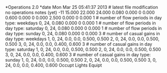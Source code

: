 *Operations 2.0
*date Mon Mar 25 05:41:37 2013  # latest file modification
no operations notes (yet)
 -11    15.000    22.000    24.000
     0.080     0.000    0     0.000
     0.600     0.000    0     0.000
     2.500     0.000    0     0.000
     1   # number of flow periods in day type: weekdays
   0, 24,    0.080    0.000    0    0.000
     1   # number of flow periods in day type: saturday
   0, 24,    0.080    0.000    0    0.000
     1   # number of flow periods in day type: sunday
   0, 24,    0.080    0.000    0    0.000
     3   # number of casual gains in day type: weekdays
    1,   0,  24,      0.0,      0.0, 0.500, 0.500
    2,   0,  24,      0.0,      0.0, 0.500, 0.500
    3,   0,  24,      0.0,      0.0, 0.400, 0.600
     3   # number of casual gains in day type: saturday
    1,   0,  24,      0.0,      0.0, 0.500, 0.500
    2,   0,  24,      0.0,      0.0, 0.500, 0.500
    3,   0,  24,      0.0,      0.0, 0.400, 0.600
     3   # number of casual gains in day type: sunday
    1,   0,  24,      0.0,      0.0, 0.500, 0.500
    2,   0,  24,      0.0,      0.0, 0.500, 0.500
    3,   0,  24,      0.0,      0.0, 0.400, 0.600
 Occupt Lights Equipt